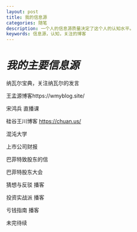 ```yaml
---
layout: post
title: 我的信息源
categories: 随笔
description: 一个人的信息源质量决定了这个人的认知水平。
keywords: 信息源，认知，关注的博客
---
```




# *我的主要信息源*

纳瓦尔宝典，关注纳瓦尔的发言

王孟源博客https://wmyblog.site/

宋鸿兵 直播课

硅谷王川博客 https://chuan.us/

混沌大学

上市公司财报

巴菲特致股东的信

巴菲特股东大会

猜想与反驳 播客

投资实战派 播客

亏钱指南 播客

未完待续
